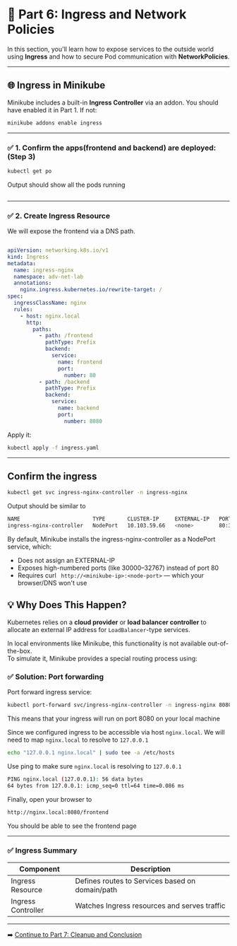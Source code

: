 # 🚪 Part 6: Ingress and Network Policies

In this section, you'll learn how to expose services to the outside world using **Ingress** and how to secure Pod communication with **NetworkPolicies**.

---

## 🌐 Ingress in Minikube

Minikube includes a built-in **Ingress Controller** via an addon. You should have enabled it in Part 1. If not:

```bash
minikube addons enable ingress
```

---
### ✅ 1. Confirm the apps(frontend and backend) are deployed: (Step 3)
```bash
kubectl get po

```
Output should show all the pods running

```bash
```

---

### ✅ 2. Create Ingress Resource

We will expose the frontend via a DNS path.

```yaml

apiVersion: networking.k8s.io/v1
kind: Ingress
metadata:
  name: ingress-nginx
  namespace: adv-net-lab
  annotations:
    nginx.ingress.kubernetes.io/rewrite-target: /
spec:
  ingressClassName: nginx
  rules:
    - host: nginx.local
      http:
        paths:
          - path: /frontend
            pathType: Prefix
            backend:
              service:
                name: frontend
                port:
                  number: 80
          - path: /backend
            pathType: Prefix
            backend:
              service:
                name: backend
                port:
                  number: 8080


```

Apply it:
```bash
kubectl apply -f ingress.yaml
```

---

## Confirm the ingress

```bash
kubectl get svc ingress-nginx-controller -n ingress-nginx
```

Output should be similar to

```bash
NAME                       TYPE       CLUSTER-IP     EXTERNAL-IP   PORT(S)                      AGE
ingress-nginx-controller   NodePort   10.103.59.66   <none>        80:32002/TCP,443:30866/TCP   13m
```
By default, Minikube installs the ingress-nginx-controller as a NodePort service, which:
- Does not assign an EXTERNAL-IP
- Exposes high-numbered ports (like 30000–32767) instead of port 80
- Requires curl ``` http://<minikube-ip>:<node-port>``` — which your browser/DNS won't use

## 💡 Why Does This Happen?

Kubernetes relies on a **cloud provider** or **load balancer controller** to allocate an external IP address for `LoadBalancer`-type services.

In local environments like Minikube, this functionality is not available out-of-the-box.  
To simulate it, Minikube provides a special routing process using:

### ✅ Solution: Port forwarding
Port forward ingress service:

```bash
kubectl port-forward svc/ingress-nginx-controller -n ingress-nginx 8080:80
```
This means that your ingress will run on port 8080 on your local machine

Since we configured ingress to be accessible via host ```nginx.local```. We will need to map ```nginx.local``` to resolve to ```127.0.0.1```

```bash
echo "127.0.0.1 nginx.local" | sudo tee -a /etc/hosts
```
Use ping to make sure ```nginx.local``` is resolving to ```127.0.0.1```

```bash
PING nginx.local (127.0.0.1): 56 data bytes
64 bytes from 127.0.0.1: icmp_seq=0 ttl=64 time=0.086 ms
```

Finally, open your browser to 
```bash
http://nginx.local:8080/frontend
```

You should be able to see the frontend page



---

### ✅ Ingress Summary

| Component         | Description                                   |
|------------------|-----------------------------------------------|
| Ingress Resource | Defines routes to Services based on domain/path |
| Ingress Controller | Watches Ingress resources and serves traffic |

---

➡️ [Continue to Part 7: Cleanup and Conclusion](part-7-cleanup-and-conclusion.md)
